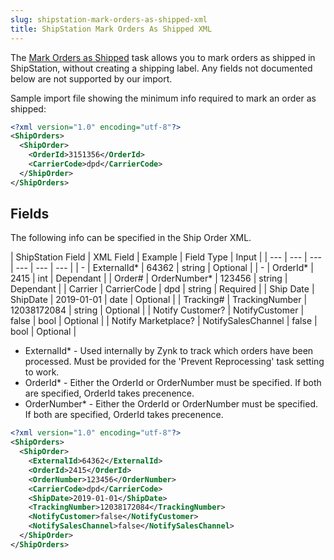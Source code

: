 ```yaml
---
slug: shipstation-mark-orders-as-shipped-xml
title: ShipStation Mark Orders As Shipped XML
---
```

The [Mark Orders as Shipped](marking-orders-as-shipped-in-shipstation) task allows you to mark orders as shipped in ShipStation, without creating a shipping label. Any fields not documented below are not supported by our import.

Sample import file showing the minimum info required to mark an order as shipped:

```xml
<?xml version="1.0" encoding="utf-8"?>
<ShipOrders>
  <ShipOrder>
    <OrderId>3151356</OrderId>
    <CarrierCode>dpd</CarrierCode>
  </ShipOrder>
</ShipOrders>
```

## Fields  
The following info can be specified in the Ship Order XML.

| ShipStation Field | XML Field | Example | Field Type | Input |
| --- | --- | --- | --- | --- | --- |
| - | ExternalId* | 64362 | string | Optional |
| - | OrderId* | 2415 | int | Dependant |
| Order# | OrderNumber* | 123456 | string | Dependant |
| Carrier | CarrierCode | dpd | string | Required |
| Ship Date | ShipDate | 2019-01-01 | date | Optional |
| Tracking# | TrackingNumber | 12038172084 | string | Optional |
| Notify Customer? | NotifyCustomer | false | bool | Optional |
| Notify Marketplace? | NotifySalesChannel | false | bool | Optional |

*   ExternalId* - Used internally by Zynk to track which orders have been processed. Must be provided for the 'Prevent Reprocessing' task setting to work.
*   OrderId* - Either the OrderId or OrderNumber must be specified. If both are specified, OrderId takes precenence.
*   OrderNumber* - Either the OrderId or OrderNumber must be specified. If both are specified, OrderId takes precenence.

```xml
<?xml version="1.0" encoding="utf-8"?>
<ShipOrders>
  <ShipOrder>
    <ExternalId>64362</ExternalId>
    <OrderId>2415</OrderId>
    <OrderNumber>123456</OrderNumber>
    <CarrierCode>dpd</CarrierCode>
    <ShipDate>2019-01-01</ShipDate>
    <TrackingNumber>12038172084</TrackingNumber>
    <NotifyCustomer>false</NotifyCustomer>
    <NotifySalesChannel>false</NotifySalesChannel>
  </ShipOrder>
</ShipOrders>
```
